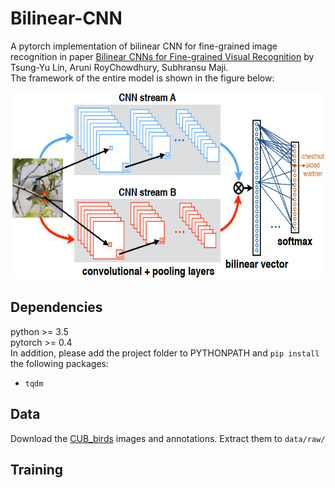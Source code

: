 # Bilinear-CNN
A pytorch implementation of bilinear CNN for fine-grained image recognition in paper [Bilinear CNNs for Fine-grained Visual
Recognition](https://arxiv.org/pdf/1504.07889.pdf) by Tsung-Yu Lin, Aruni RoyChowdhury, Subhransu Maji.  
The framework of the entire model is shown in the figure below:
<div align=center><img src="framework.png" width="600" height="300"/></div>

## Dependencies ##  
python >= 3.5  
pytorch >= 0.4  
In addition, please add the project folder to PYTHONPATH and `pip install` the following packages:  
- `tqdm`  

## Data ##  
Download the [CUB_birds](http://www.vision.caltech.edu/visipedia/CUB-200-2011.html) images and annotations. Extract them to `data/raw/`  

## Training ##
